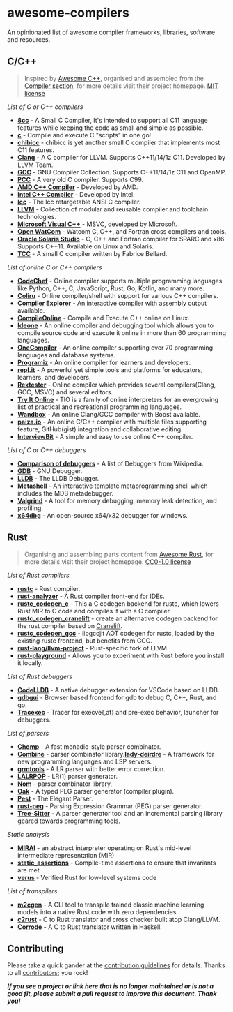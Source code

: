 # awesome-compilers
An opinionated list of awesome compiler frameworks, libraries, software and resources.

##  C/C++

> Inspired by [Awesome C++](https://github.com/fffaraz/awesome-cpp), organised and assembled from the [Compiler section](https://github.com/fffaraz/awesome-cpp?tab=readme-ov-file#compiler), for more details visit their project homepage. [MIT license](https://github.com/fffaraz/awesome-cpp#MIT-1-ov-file)

*List of C or C++ compilers*

- [**8cc**](https://github.com/rui314/8cc) - A Small C Compiler, It's intended to support all C11 language features while keeping the code as small and simple as possible.
- [**c**](https://github.com/ryanmjacobs/c) - Compile and execute C "scripts" in one go!
- [**chibicc**](https://github.com/rui314/chibicc) - chibicc is yet another small C compiler that implements most C11 features.
- [**Clang**](http://clang.llvm.org/) - A C compiler for LLVM. Supports C++11/14/1z C11. Developed by LLVM Team.
- [**GCC**](https://gcc.gnu.org/) - GNU Compiler Collection. Supports C++11/14/1z C11 and OpenMP.
- [**PCC**](https://github.com/IanHarvey/pcc) - A very old C compiler. Supports C99.
- [**AMD C++ Compiler**](https://www.amd.com/en/developer/aocc.html) - Developed by AMD.
- [**Intel C++ Compiler**](https://software.intel.com/en-us/c-compilers) - Developed by Intel.
- [**lcc**](https://github.com/drh/lcc) - The lcc retargetable ANSI C compiler.
- [**LLVM**](http://llvm.org/) - Collection of modular and reusable compiler and toolchain technologies.
- [**Microsoft Visual C++**](https://docs.microsoft.com/en-us/cpp/dotnet/dotnet-programming-with-cpp-cli-visual-cpp?view=msvc-160) - MSVC, developed by Microsoft.
- [**Open WatCom**](https://github.com/open-watcom) - Watcom C, C++, and Fortran cross compilers and tools.
- [**Oracle Solaris Studio**](http://www.oracle.com/technetwork/server-storage/solarisstudio/overview/index.html) - C, C++ and Fortran compiler for SPARC and x86. Supports C++11. Available on Linux and Solaris.
- [**TCC**](http://bellard.org/tcc/) - A small C compiler written by Fabrice Bellard.

*List of online C or C++ compilers*

- [**CodeChef**](https://www.codechef.com/ide) - Online compiler supports multiple programming languages like Python, C++, C, JavaScript, Rust, Go, Kotlin, and many more.
- [**Coliru**](http://coliru.stacked-crooked.com/) - Online compiler/shell with support for various C++ compilers.
- [**Compiler Explorer**](http://gcc.godbolt.org/) - An interactive compiler with assembly output available.
- [**CompileOnline**](http://www.tutorialspoint.com/codingground.htm) - Compile and Execute C++ online on Linux.
- [**Ideone**](http://ideone.com/) - An online compiler and debugging tool which allows you to compile source code and execute it online in more than 60 programming languages.
- [**OneCompiler**](https://onecompiler.com/) - An online compiler supporting over 70 programming languages and database systems.
- [**Programiz**](https://www.programiz.com/cpp-programming/online-compiler) - An online compiler for learners and developers.
- [**repl.it**](https://repl.it/) - A powerful yet simple tools and platforms for educators, learners, and developers.
- [**Rextester**](http://rextester.com/runcode) - Online compiler which provides several compilers(Clang, GCC, MSVC) and several editors.
- [**Try It Online**](https://tio.run/) - TIO is a family of online interpreters for an evergrowing list of practical and recreational programming languages.
- [**Wandbox**](https://wandbox.org/) - An online Clang/GCC compiler with Boost available.
- [**paiza.io**](https://paiza.io/en) - An online C/C++ compiler with multiple files supporting feature, GitHub(gist) integration and collaborative editing.
- [**InterviewBit**](https://www.interviewbit.com/online-cpp-compiler/) - A simple and easy to use online C++ compiler.

*List of C or C++ debuggers*

- [**Comparison of debuggers**](https://en.wikipedia.org/wiki/Comparison_of_debuggers) - A list of Debuggers from Wikipedia.
- [**GDB**](https://www.gnu.org/software/gdb/) - GNU Debugger.
- [**LLDB**](http://lldb.llvm.org/) - The LLDB Debugger.
- [**Metashell**](https://metashell.readthedocs.org/) - An interactive template metaprogramming shell which includes the MDB metadebugger.
- [**Valgrind**](http://valgrind.org/) - A tool for memory debugging, memory leak detection, and profiling.
- [**x64dbg**](http://x64dbg.com/) - An open-source x64/x32 debugger for windows.

## Rust

> Organising and assembling parts content from [Awesome Rust](https://github.com/rust-unofficial/awesome-rust), for more details visit their project homepage. [CC0-1.0 license](https://github.com/rust-unofficial/awesome-rust?tab=readme-ov-file#CC0-1.0-1-ov-file)

*List of Rust compilers*

- [**rustc**](https://github.com/rust-lang/rust/tree/master/compiler) - Rust compiler.
- [**rust-analyzer**](https://github.com/rust-lang/rust-analyzer) - A Rust compiler front-end for IDEs.
- [**rustc_codegen_c**](https://github.com/rust-lang/rustc_codegen_c) - This a C codegen backend for rustc, which lowers Rust MIR to C code and compiles it with a C compiler.
- [**rustc_codegen_cranelift**](https://github.com/rust-lang/rustc_codegen_cranelift) - create an alternative codegen backend for the rust compiler based on [Cranelift](https://github.com/bytecodealliance/wasmtime/blob/main/cranelift).
- [**rustc_codegen_gcc**](https://github.com/rust-lang/rustc_codegen_gcc) - libgccjit AOT codegen for rustc, loaded by the existing rustc frontend, but benefits from GCC.
- [**rust-lang/llvm-project**](https://github.com/rust-lang/llvm-project) - Rust-specific fork of LLVM.
- [**rust-playground**](https://github.com/rust-lang/rust-playground) - Allows you to experiment with Rust before you install it locally.

*List of Rust debuggers*

- [**CodeLLDB**](https://github.com/vadimcn/codelldb) - A native debugger extension for VSCode based on LLDB.
- [**gdbgui**](https://github.com/cs01/gdbgui) - Browser based frontend for gdb to debug C, C++, Rust, and go.
- [**Tracexec**](https://github.com/kxxt/tracexec)  - Tracer for execve{,at} and pre-exec behavior, launcher for debuggers.

*List of parsers*

- [**Chomp**](https://github.com/m4rw3r/chomp) - A fast monadic-style parser combinator.
- [**Combine**](https://github.com/Marwes/combine) - parser combinator library.[**lady-deirdre**](https://github.com/Eliah-Lakhin/lady-deirdre) - A framework for new programming languages and LSP servers.
- [**grmtools**](https://github.com/softdevteam/grmtools/) - A LR parser with better error correction.
- [**LALRPOP**](https://github.com/lalrpop/lalrpop) - LR(1) parser generator.
- [**Nom**](https://github.com/rust-bakery/nom) - parser combinator library.
- [**Oak**](https://github.com/ptal/oak) - A typed PEG parser generator (compiler plugin).
- [**Pest**](https://github.com/pest-parser/pest) - The Elegant Parser.
- [**rust-peg**](https://github.com/kevinmehall/rust-peg) - Parsing Expression Grammar (PEG) parser generator.
- [**Tree-Sitter**](https://github.com/tree-sitter/tree-sitter) - A parser generator tool and an incremental parsing library geared towards programming tools.

*Static analysis*

- [**MIRAI**](https://github.com/endorlabs/mirai) - an abstract interpreter operating on Rust's mid-level intermediate representation (MIR) 
- [**static_assertions**](https://crates.io/crates/static_assertions) - Compile-time assertions to ensure that invariants are met
- [**verus**](https://github.com/verus-lang/verus) - Verified Rust for low-level systems code

*List of transpilers*

- [**m2cgen**](https://github.com/BayesWitnesses/m2cgen) - A CLI tool to transpile trained classic machine learning models into a native Rust code with zero dependencies.
- [**c2rust**](https://github.com/immunant/c2rust) - C to Rust translator and cross checker built atop Clang/LLVM.
- [**Corrode**](https://github.com/jameysharp/corrode) - A C to Rust translator written in Haskell.



## Contributing

Please take a quick gander at the [contribution guidelines](https://github.com/hummanta/awesome-compilers/blob/main/CONTRIBUTING.md) for details. Thanks to all [contributors](https://github.com/hummanta/awesome-compilers/graphs/contributors); you rock!

***If you see a project or link here that is no longer maintained or is not a good fit, please submit a pull request to improve this document. Thank you!***

